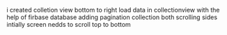 i created colletion view bottom to right
load data in collectionview with the help of firbase database
adding pagination collection both scrolling sides intially screen nedds to scroll top to bottom
